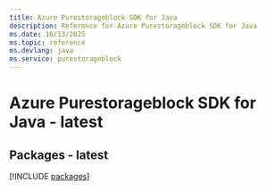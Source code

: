 ```yaml
---
title: Azure Purestorageblock SDK for Java
description: Reference for Azure Purestorageblock SDK for Java
ms.date: 10/13/2025
ms.topic: reference
ms.devlang: java
ms.service: purestorageblock
---
```

# Azure Purestorageblock SDK for Java - latest
## Packages - latest
[!INCLUDE [packages](purestorageblock-index.md)]